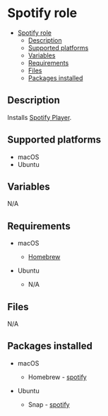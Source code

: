 # Spotify role

- [Spotify role](#spotify-role)
  - [Description](#description)
  - [Supported platforms](#supported-platforms)
  - [Variables](#variables)
  - [Requirements](#requirements)
  - [Files](#files)
  - [Packages installed](#packages-installed)

## Description

Installs [Spotify Player](https://www.spotify.com/).

## Supported platforms

- macOS
- Ubuntu

## Variables

N/A

## Requirements

- macOS
  - [Homebrew](../homebrew/README.md)

- Ubuntu
  - N/A
  
## Files

N/A

## Packages installed

- macOS
  - Homebrew - [spotify](https://formulae.brew.sh/cask/spotify)

- Ubuntu
  - Snap - [spotify](https://snapcraft.io/spotify)
